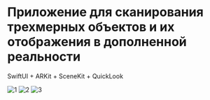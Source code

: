 # Приложение для сканирования трехмерных объектов и их отображения в дополненной реальности
SwiftUI + ARKit + SceneKit + QuickLook

![1](https://github.com/user-attachments/assets/dee1da30-0d2a-49e5-bb64-fd7adcc49fc4)
![2](https://github.com/user-attachments/assets/97a55f7d-ec8d-4b5d-8145-0ac84c1742b7)
![3](https://github.com/user-attachments/assets/ef02af0c-dd43-4a0c-818b-18dbe2146ebe)
